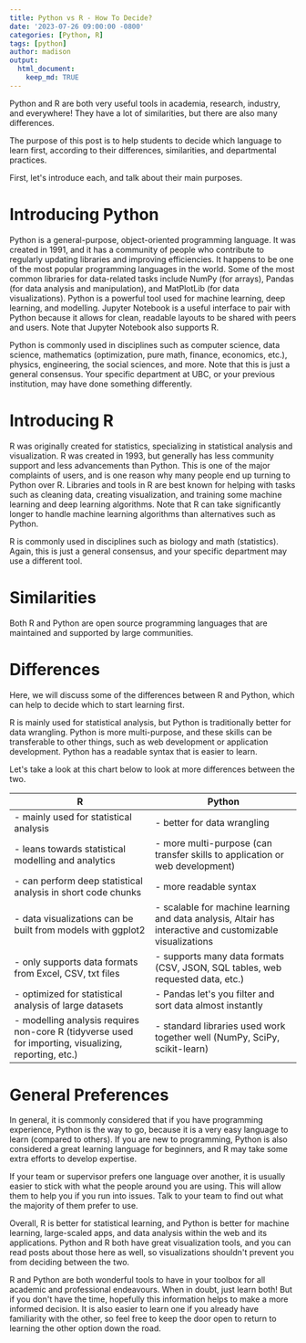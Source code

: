 ```yaml
---
title: Python vs R - How To Decide?
date: '2023-07-26 09:00:00 -0800'
categories: [Python, R]
tags: [python]
author: madison
output: 
  html_document:
    keep_md: TRUE
---
```



Python and R are both very useful tools in academia, research, industry, and everywhere! They have a lot of similarities, but there are also many differences.

The purpose of this post is to help students to decide which language to learn first, according to their differences, similarities, and departmental practices.

First, let's introduce each, and talk about their main purposes.

# Introducing Python

Python is a general-purpose, object-oriented programming language. It was created in 1991, and it has a community of people who contribute to regularly updating libraries and improving efficiencies. It happens to be one of the most popular programming languages in the world. Some of the most common libraries for data-related tasks include NumPy (for arrays), Pandas (for data analysis and manipulation), and MatPlotLib (for data visualizations). Python is a powerful tool used for machine learning, deep learning, and modelling. Jupyter Notebook is a useful interface to pair with Python because it allows for clean, readable layouts to be shared with peers and users. Note that Jupyter Notebook also supports R. 

Python is commonly used in disciplines such as computer science, data science, mathematics (optimization, pure math, finance, economics, etc.), physics, engineering, the social sciences, and more. Note that this is just a general consensus. Your specific department at UBC, or your previous institution, may have done something differently.

# Introducing R

R was originally created for statistics, specializing in statistical analysis and visualization. R was created in 1993, but generally has less community support and less advancements than Python. This is one of the major complaints of users, and is one reason why many people end up turning to Python over R. Libraries and tools in R are best known for helping with tasks such as cleaning data, creating visualization, and training some machine learning and deep learning algorithms. Note that R can take significantly longer to handle machine learning algorithms than alternatives such as Python.

R is commonly used in disciplines such as biology and math (statistics). Again, this is just a general consensus, and your specific department may use a different tool.

# Similarities

Both R and Python are open source programming languages that are maintained and supported by large communities. 

# Differences

Here, we will discuss some of the differences between R and Python, which can help to decide which to start learning first. 

R is mainly used for statistical analysis, but Python is traditionally better for data wrangling. Python is more multi-purpose, and these skills can be transferable to other things, such as web development or application development. Python has a readable syntax that is easier to learn. 

Let's take a look at this chart below to look at more differences between the two.


**R** | **Python**
--- | ---
- mainly used for statistical analysis | - better for data wrangling
- leans towards statistical modelling and analytics | - more multi-purpose (can transfer skills to application or web development)
- can perform deep statistical analysis in short code chunks | - more readable syntax
- data visualizations can be built from models with ggplot2 | - scalable for machine learning and data analysis, Altair has interactive and customizable visualizations
- only supports data formats from Excel, CSV, txt files | - supports many data formats (CSV, JSON, SQL tables, web requested data, etc.)
- optimized for statistical analysis of large datasets | - Pandas let's you filter and sort data almost instantly
- modelling analysis requires non-core R (tidyverse used for importing, visualizing, reporting, etc.) | - standard libraries used work together well (NumPy, SciPy, scikit-learn) 


# General Preferences

In general, it is commonly considered that if you have programming experience, Python is the way to go, because it is a very easy language to learn (compared to others). If you are new to programming, Python is also considered a great learning language for beginners, and R may take some extra efforts to develop expertise.

If your team or supervisor prefers one language over another, it is usually easier to stick with what the people around you are using. This will allow them to help you if you run into issues. Talk to your team to find out what the majority of them prefer to use.

Overall, R is better for statistical learning, and Python is better for machine learning, large-scaled apps, and data analysis within the web and its applications. Python and R both have great visualization tools, and you can read posts about those here as well, so visualizations shouldn't prevent you from deciding between the two. 

R and Python are both wonderful tools to have in your toolbox for all academic and professional endeavours. When in doubt, just learn both! But if you don't have the time, hopefully this information helps to make a more informed decision. It is also easier to learn one if you already have familiarity with the other, so feel free to keep the door open to return to learning the other option down the road.



